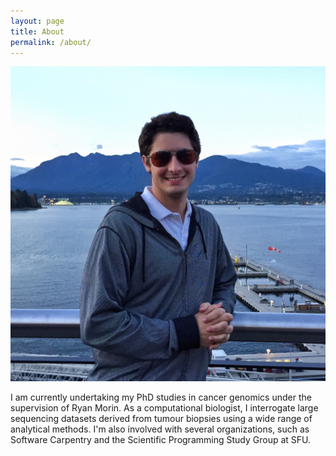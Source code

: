 ```yaml
---
layout: page
title: About
permalink: /about/
---
```


<img src="/images/avatar.jpg" alt="Bruno Grande" class="avatar">

I am currently undertaking my PhD studies in cancer genomics under the supervision of Ryan Morin. As a computational biologist, I interrogate large sequencing datasets derived from tumour biopsies using a wide range of analytical methods. I'm also involved with several organizations, such as Software Carpentry and the Scientific Programming Study Group at SFU. 
